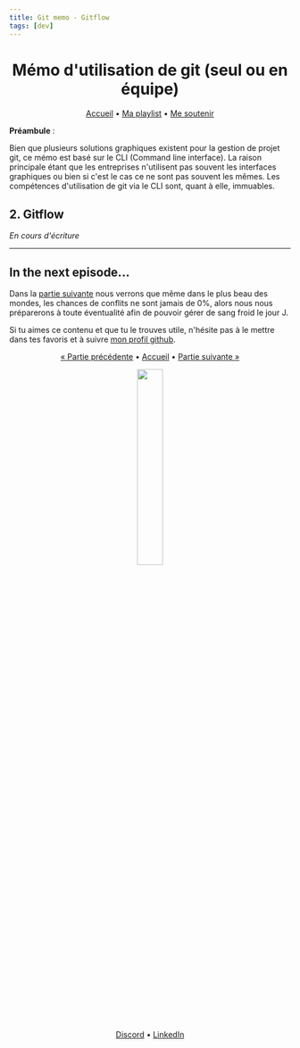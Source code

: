```yaml
---
title: Git memo - Gitflow
tags: [dev]
---
```


<div align="center">
<h1>Mémo d'utilisation de git (seul ou en équipe)</h1>

<div>

[Accueil](../README.md) • [Ma playlist](https://open.spotify.com/playlist/3o0OqYN0EFmReWTdlbybAW?si=D9RAH_usT9yd8Dmdj7n-Qg) • [Me soutenir](https://www.buymeacoffee.com/lbAntoine)

</div>
</div>

**Préambule** :

Bien que plusieurs solutions graphiques existent pour la gestion de projet git, ce mémo est basé sur le CLI (Command line interface). La raison principale étant que les entreprises n'utilisent pas souvent les interfaces graphiques ou bien si c'est le cas ce ne sont pas souvent les mêmes. Les compétences d'utilisation de git via le CLI sont, quant à elle, immuables.

## 2. Gitflow

_En cours d'écriture_

---

## In the next episode...

Dans la [partie suivante](./mergeconflicts.md) nous verrons que même dans le plus beau des mondes, les chances de conflits ne sont jamais de 0%, alors nous nous préparerons à toute éventualité afin de pouvoir gérer de sang froid le jour J.

Si tu aimes ce contenu et que tu le trouves utile, n'hésite pas à le mettre dans tes favoris et à suivre [mon profil github](https://github.com/lbAntoine).

<div align="center">
<div>

[« Partie précédente](./lesbasesdegit.md) • [Accueil](../README.md) • [Partie suivante »](./mergeconflicts.md)

</div>
<img width="30%" src="https://utfs.io/f/35969b6d-f22c-4a41-9775-a54026f1ff73-mwy9q0.png" />
<div>

[Discord](https://discordapp.com/users/328163554991669251) • [LinkedIn](https://linkedin.com/in/antoine-le-bras/)

</div>
</div>

